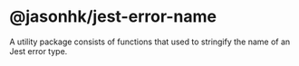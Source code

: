 @jasonhk/jest-error-name
========================

A utility package consists of functions that used to stringify the name of an Jest error type.
